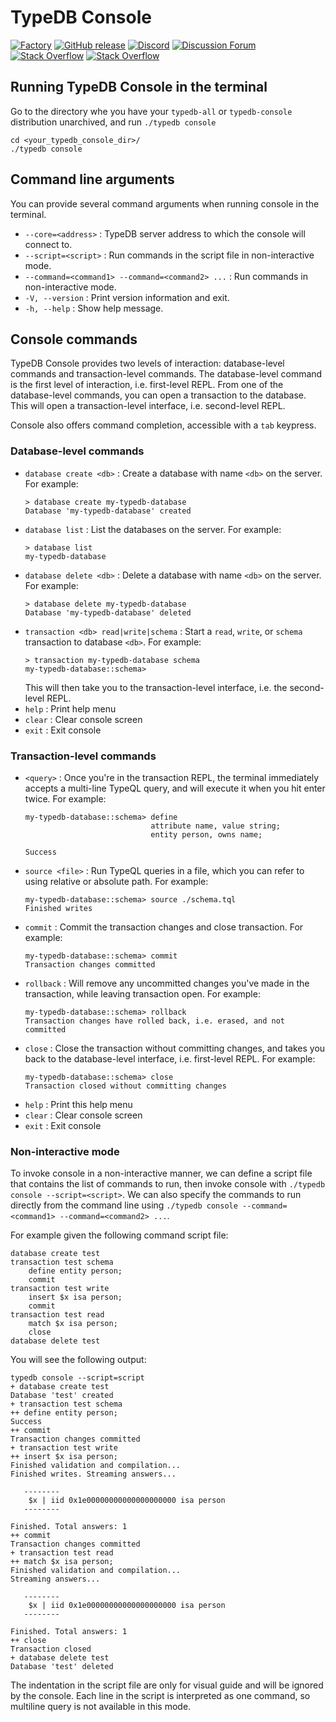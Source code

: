 # TypeDB Console

[![Factory](https://factory.vaticle.com/api/status/typedb/typedb-console/badge.svg)](https://factory.vaticle.com/typedb/typedb-console)
[![GitHub release](https://img.shields.io/github/release/typedb/typedb-console.svg)](https://github.com/typedb/typedb-console/releases/latest)
[![Discord](https://img.shields.io/discord/665254494820368395?color=7389D8&label=chat&logo=discord&logoColor=ffffff)](https://typedb.com/discord)
[![Discussion Forum](https://img.shields.io/discourse/https/forum.typedb.com/topics.svg)](https://forum.typedb.com)
[![Stack Overflow](https://img.shields.io/badge/stackoverflow-typedb-796de3.svg)](https://stackoverflow.com/questions/tagged/typedb)
[![Stack Overflow](https://img.shields.io/badge/stackoverflow-typeql-3dce8c.svg)](https://stackoverflow.com/questions/tagged/typeql)

## Running TypeDB Console in the terminal

Go to the directory whe you have your `typedb-all` or `typedb-console` distribution unarchived, and run `./typedb console`
```
cd <your_typedb_console_dir>/
./typedb console
```

## Command line arguments

You can provide several command arguments when running console in the terminal.

- `--core=<address>` : TypeDB server address to which the console will connect to.
- `--script=<script>` : Run commands in the script file in non-interactive mode.
- `--command=<command1> --command=<command2> ...` : Run commands in non-interactive mode.
- `-V, --version` : Print version information and exit.
- `-h, --help` : Show help message.

## Console commands

TypeDB Console provides two levels of interaction: database-level commands and transaction-level commands. The database-level command is the first level of interaction, i.e. first-level REPL. From one of the database-level commands, you can open a transaction to the database. This will open a transaction-level interface, i.e. second-level REPL.

Console also offers command completion, accessible with a `tab` keypress.

### Database-level commands

- `database create <db>` : Create a database with name `<db>` on the server. For example:
  ```
  > database create my-typedb-database
  Database 'my-typedb-database' created
  ```
- `database list` : List the databases on the server. For example:
  ```
  > database list
  my-typedb-database
  ```
- `database delete <db>` : Delete a database with name `<db>` on the server. For example:
  ```
  > database delete my-typedb-database
  Database 'my-typedb-database' deleted
  ```
- `transaction <db> read|write|schema` : Start a `read`, `write`, or `schema` transaction to database `<db>`. For example:
  ```
  > transaction my-typedb-database schema
  my-typedb-database::schema>
  ```
  This will then take you to the transaction-level interface, i.e. the second-level REPL.
- `help` : Print help menu
- `clear` : Clear console screen
- `exit` : Exit console

### Transaction-level commands

- `<query>` : Once you're in the transaction REPL, the terminal immediately accepts a multi-line TypeQL query, and will execute it when you hit enter twice. For example:
  ```
  my-typedb-database::schema> define
                              attribute name, value string;
                              entity person, owns name;

  Success
  ```
- `source <file>` : Run TypeQL queries in a file, which you can refer to using relative or absolute path. For example:
  ```
  my-typedb-database::schema> source ./schema.tql
  Finished writes
  ```
- `commit` : Commit the transaction changes and close transaction. For example:
  ```
  my-typedb-database::schema> commit
  Transaction changes committed
  ```
- `rollback` : Will remove any uncommitted changes you've made in the transaction, while leaving transaction open. For example:
  ```
  my-typedb-database::schema> rollback
  Transaction changes have rolled back, i.e. erased, and not committed
  ```
- `close` : Close the transaction without committing changes, and takes you back to the database-level interface, i.e. first-level REPL. For example:
  ```
  my-typedb-database::schema> close
  Transaction closed without committing changes
  ```
- `help` : Print this help menu
- `clear` : Clear console screen
- `exit` : Exit console

### Non-interactive mode

To invoke console in a non-interactive manner, we can define a script file that contains the list of commands to run, then invoke console with `./typedb console --script=<script>`. We can also specify the commands to run directly from the command line using `./typedb console --command=<command1> --command=<command2> ...`.

For example given the following command script file:

```
database create test
transaction test schema 
    define entity person;
    commit
transaction test write
    insert $x isa person;
    commit
transaction test read
    match $x isa person;
    close
database delete test
```

You will see the following output:
```
typedb console --script=script      
+ database create test
Database 'test' created
+ transaction test schema
++ define entity person;
Success
++ commit
Transaction changes committed
+ transaction test write
++ insert $x isa person;
Finished validation and compilation...
Finished writes. Streaming answers...

   --------
    $x | iid 0x1e00000000000000000000 isa person
   --------

Finished. Total answers: 1
++ commit
Transaction changes committed
+ transaction test read
++ match $x isa person;
Finished validation and compilation...
Streaming answers...

   --------
    $x | iid 0x1e00000000000000000000 isa person
   --------

Finished. Total answers: 1
++ close
Transaction closed
+ database delete test
Database 'test' deleted
```

The indentation in the script file are only for visual guide and will be ignored by the console. Each line in the script is interpreted as one command, so multiline query is not available in this mode.
